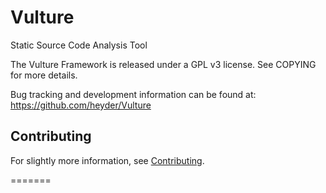 Vulture
==
Static Source Code Analysis Tool

The Vulture Framework is released under a GPL v3 license. See
COPYING for more details.

Bug tracking and development information can be found at:
 https://github.com/heyder/Vulture

Contributing
--
For slightly more information, see
[Contributing](https://github.com/heyder/Vulrure/blob/master/CONTRIBUTING.md).


[wiki]: https://github.com/heyder/Vulture/wiki
=======

